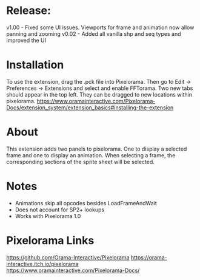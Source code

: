 # Release:
v1.00 - Fixed some UI issues. Viewports for frame and animation now allow panning and zooming
v0.02 - Added all vanilla shp and seq types and improved the UI

# Installation
To use the extension, drag the .pck file into Pixelorama. Then go to Edit -> Preferences -> Extensions and select and enable FFTorama.
Two new tabs should appear in the top left. They can be dragged to new locations within pixelorama.
https://www.oramainteractive.com/Pixelorama-Docs/extension_system/extension_basics#installing-the-extension

# About
This extension adds two panels to pixelorama. One to display a selected frame and one to display an animation. When selecting a frame, the corresponding sections of the sprite sheet will be selected.

# Notes
- Animations skip all opcodes besides LoadFrameAndWait
- Does not account for SP2+ lookups
- Works with Pixelorama 1.0

# Pixelorama Links
https://github.com/Orama-Interactive/Pixelorama
https://orama-interactive.itch.io/pixelorama
https://www.oramainteractive.com/Pixelorama-Docs/